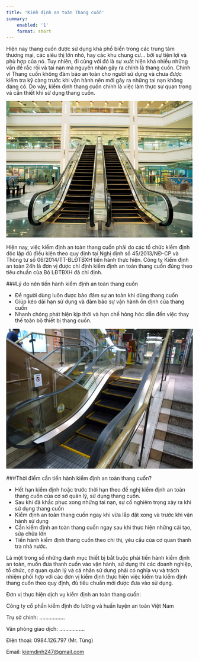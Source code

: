 ```yaml
---
title: 'Kiểm định an toàn Thang cuốn'
summary:
    enabled: '1'
    format: short
---
```


Hiện nay thang cuốn được sử dụng khá phổ biển trong các trung tâm thương mại, các siêu thị lớn nhỏ, hay các khu chung cư... bởi sự tiện lợi và phù hợp của nó. Tuy nhiên, đi cùng với đó là sự xuất hiện khá nhiều những vấn đề rắc rối và tai nạn mà nguyên nhân gây ra chính là thang cuốn. Chính vì Thang cuốn không đảm bảo an toàn cho người sử dụng và chưa được kiểm tra kỹ càng trước khi vận hành nên mới gây ra những tai nạn không đáng có. Do vậy, kiểm định thang cuốn chính là việc làm thực sự quan trọng và cần thiết khi sử dụng thang cuốn.

![kiem dinh thang cuon](kiem-dinh-thang-cuon.jpg)

Hiện nay, việc kiểm định an toàn thang cuốn phải do các tổ chức kiểm định độc lập đủ điều kiện theo quy định tại Nghị định số 45/2013/NĐ-CP và Thông tư số 06/2014/TT-BLĐTBXH tiến hành thực hiện. Công ty Kiểm định an toàn 24h là đơn vị được chỉ định kiểm định an toàn thang cuốn đúng theo tiêu chuẩn của Bộ LĐTBXH đã chỉ định.

###Lý do nên tiến hành kiểm định an toàn thang cuốn

- Để người dùng luôn được bảo đảm sự an toàn khi dùng thang cuốn
- Giúp kéo dài hạn sử dụng và đảm bảo sự vận hành ổn định của thang cuốn
- Nhanh chóng phát hiện kịp thời và hạn chế hỏng hóc dẫn đến việc thay thế toàn bộ thiết bị thang cuốn.

![Kiểm định thang cuốn](kiem-dinh-thang-cuon-1.jpg)

###Thời điểm cần tiến hành kiểm định an toàn thang cuốn?

- Hết hạn kiểm định hoặc trước thời hạn theo đề nghị kiểm định an toàn thang cuốn của cơ sở quản lý, sử dụng thang cuốn.
- Sau khi đã khắc phục xong những tai nạn, sự cố nghiêm trọng xảy ra khi sử dụng thang cuốn
- Kiểm định an toàn thang cuốn ngay khi vừa lắp đặt xong và trước khi vận hành sử dụng
- Cần kiểm định an toàn thang cuốn ngay sau khi thực hiện những cải tạo, sửa chữa lớn
- Tiến hành kiểm định thang cuốn theo chỉ thị, yêu cầu của cơ quan thanh tra nhà nước.

Là một trong số những danh mục thiết bị bắt buộc phải tiến hành kiểm định an toàn, muốn đưa thanh cuốn vào vận hành, sử dụng thì các doanh nghiệp, tổ chức, cơ quan quản lý và cá nhân sử dụng phải có nghĩa vụ và trách nhiệm phối hợp với các đơn vị kiểm định thực hiện việc kiểm tra kiểm định thang cuốn theo quy định, đủ tiêu chuẩn mới được đưa vào sử dụng.

Đơn vị thực hiện dịch vụ kiểm định an toàn thang cuốn:

Công ty cổ phần kiểm định đo lường và huấn luyện an toàn Việt Nam

Trụ sở chính: .................

Văn phòng giao dịch: .................

Điện thoại: 0984.126.797 (Mr. Tùng)

Email: kiemdinh247@gmail.com